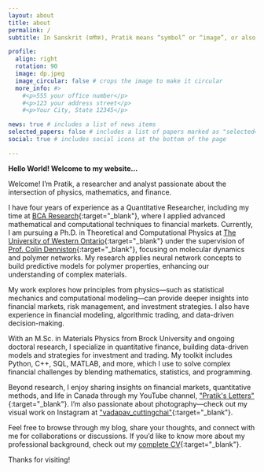 ```yaml
---
layout: about
title: about
permalink: /
subtitle: In Sanskrit (प्रतीक), Pratik means “symbol” or “image”, or also conveys the idea of representation, or emblem. #<a href='#'>Affiliations</a>. Address. Contacts. Moto. Etc.

profile:
  align: right
  rotation: 90
  image: dp.jpeg
  image_circular: false # crops the image to make it circular
  more_info: #>
    #<p>555 your office number</p>
    #<p>123 your address street</p>
    #<p>Your City, State 12345</p>

news: true # includes a list of news items
selected_papers: false # includes a list of papers marked as "selected={true}"
social: true # includes social icons at the bottom of the page

---
```


**Hello World! Welcome to my website…**

Welcome! I’m Pratik, a researcher and analyst passionate about the intersection of physics, mathematics, and finance.

I have four years of experience as a Quantitative Researcher, including my time at [BCA Research](https://www.bcaresearch.com/){:target="_blank"}, where I applied advanced mathematical and computational techniques to financial markets. Currently, I am pursuing a Ph.D. in Theoretical and Computational Physics at [The University of Western Ontario](https://www.physics.uwo.ca/people/graduate_students/index.html){:target="_blank"} under the supervision of [Prof. Colin Denniston](https://www.physics.uwo.ca/people/faculty_web_pages/denniston.html){:target="_blank"}, focusing on molecular dynamics and polymer networks. My research applies neural network concepts to build predictive models for polymer properties, enhancing our understanding of complex materials.

My work explores how principles from physics—such as statistical mechanics and computational modeling—can provide deeper insights into financial markets, risk management, and investment strategies. I also have experience in financial modeling, algorithmic trading, and data-driven decision-making.

With an M.Sc. in Materials Physics from Brock University and ongoing doctoral research, I specialize in quantitative finance, building data-driven models and strategies for investment and trading. My toolkit includes Python, C++, SQL, MATLAB, and more, which I use to solve complex financial challenges by blending mathematics, statistics, and programming.

Beyond research, I enjoy sharing insights on financial markets, quantitative methods, and life in Canada through my YouTube channel, ["Pratik's Letters"](https://www.youtube.com/c/PratiksLetters){:target="_blank"}. I’m also passionate about photography—check out my visual work on Instagram at ["vadapav_cuttingchai"](https://www.instagram.com/vadapav_cuttingchai/){:target="_blank"}.

Feel free to browse through my blog, share your thoughts, and connect with me for collaborations or discussions. If you’d like to know more about my professional background, check out my [complete CV](/assets/pdf/Pratik-Resume.pdf){:target="_blank"}.

Thanks for visiting!

<!-- 
Hello World! Welcome to my website...

Hi, this is Pratik! Currently working as a Quantitative Researcher at [BCA Research](https://www.bcaresearch.com/).
I am a theoretical physicist by education and enthusiastic and curious about the implementation of laws of physics 
and tools in mathematics in the realm of finance and economics.

Academically speaking I completed my M.Sc. in Materials Physics from Brock University. I like to learn 
computer programming as it helps me to visuallise, pratically implement concepts from physics and mathematics. 
Currently I am involved in researching strategies and building models for investment and trading based on ideas from mathematics and statistics. If you'd like to know more about 
me please view my [Complete CV](/assets/pdf/Pratik-Resume-website.pdf){:target="_blank"}.

I live in Canada and also make videos on my life in Canada. You can go and check out my YouTube 
channel - ["Pratik's Letters"](https://www.youtube.com/c/PratiksLetters){:target="_blank"}. You can also check out 
my photography on my Intagram handle ["vadapav_cuttingchai"](https://www.instagram.com/vadapav_cuttingchai/){:target="_blank"}.

Also, explore my blogs and feel free to comment your views and suggest new ideas on which you'd like 
me to talk about. -->
